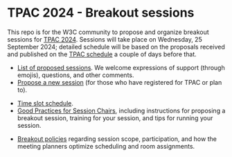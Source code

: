 # TPAC 2024 - Breakout sessions
This repo is for the W3C community to propose and organize breakout sessions for [TPAC 2024](@@addlink). Sessions will take place on Wednesday, 25 September 2024; detailed schedule will be based on the proposals received and published on the [TPAC schedule](@@addlink) a couple of days before that.

* [List of proposed sessions](../../issues). We welcome expressions of support (through emojis), questions, and other comments.
* [Propose a new session](https://github.com/w3c/tpac2024-breakouts/issues/new?assignees=&labels=session&projects=&template=session.yml) (for those who have registered for TPAC or plan to).
<!-- * [Calendar of breakout sessions](https://www.w3.org/calendar/tpac2024/breakout-sessions/).-->
<!-- * [Grid of breakout sessions](@@/breakouts.html#grid).-->
* [Time slot schedule](https://github.com/w3c/tpac2024-breakouts/wiki/Breakout%E2%80%90time%E2%80%90slots).
* [Good Practices for Session Chairs](https://github.com/w3c/tpac-breakouts/wiki/Good-Practices-for-Session-Chairs), including instructions for proposing a breakout session, training for your session, and tips for running your session.
<!--    * In case you are making slides, consider using the [TPAC 2024 slide template in HTML](https://www.w3.org/2024/Talks/TPAC/Templates/).-->
* [Breakout policies](https://github.com/w3c/tpac-breakouts/wiki/Policies) regarding session scope, participation, and how the meeting planners optimize scheduling and room assignments.

